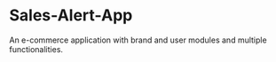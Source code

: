 # Sales-Alert-App
An e-commerce application with brand and user modules and multiple functionalities.
